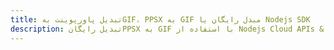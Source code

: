 ---title: تبدیل پاورپوینت بهGIF، PPSX به GIF مبدل رایگان یا Nodejs SDKdescription: تبدیل رایگانPPSX به GIF با استفاده از Nodejs Cloud APIs & SDK. همچنین اسناد Microsoft PowerPoint را در Cloud ایجاد، ویرایش و رندر کنید.---